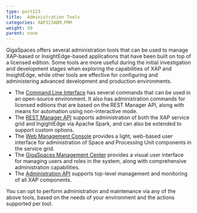 ```yaml
---
type: post123
title:  Administration Tools
categories: XAP123ADM,PRM
weight: 50
parent: none
---
```


GigaSpaces offers several administration tools that can be used to manage XAP-based or InsightEdge-based applications that have been built on top of a licensed edition. Some tools are more useful during the initial investigation and development stages when exploring the capabilities of XAP and InsightEdge, while other tools are effective for configuring and administering advanced development and production environments.

- The [Command Line Interface](tools-cli.html) has several commands that can be used in an open-source environment. It also has administration commands for licensed editions that are based on the REST Manager API, along with means for automation using non-interactive mode. 
- The [REST Manager API](admin-rest-manager-api.html) supports administration of both the XAP service grid and IngightEdge via Apache Spark, and can also be extended to support custom options.
- The [Web Management Console](tools-web-ui.html) provides a light, web-based user interface for administration of Space and Processing Unit components in the service grid. 
- The [GigaSpaces Management Center](tools-desktop-ui.html) provides a visual user interface for managing users and roles in the system, along with comprehensive administration capabilities.
- The [Administration API](admin-administration-api.html) supports top-level management and monitoring of all XAP components.

You can opt to perform administration and maintenance via any of the above tools, based on the needs of your environment and the actions supported per tool.

